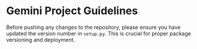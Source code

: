 # Gemini Project Guidelines

Before pushing any changes to the repository, please ensure you have updated the version number in `setup.py`. This is crucial for proper package versioning and deployment.
